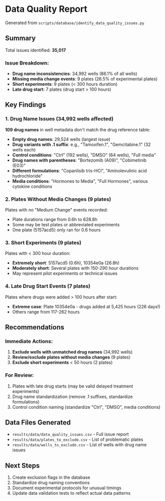 # Data Quality Report

Generated from `scripts/database/identify_data_quality_issues.py`

## Summary

Total issues identified: **35,017**

### Issue Breakdown:
- **Drug name inconsistencies**: 34,992 wells (86.1% of all wells)
- **Missing media change events**: 9 plates (26.5% of experimental plates)
- **Short experiments**: 9 plates (< 300 hours duration)
- **Late drug start**: 7 plates (drug start > 100 hours)

## Key Findings

### 1. Drug Name Issues (34,992 wells affected)

**109 drug names** in well metadata don't match the drug reference table:

- **Empty drug names**: 29,524 wells (largest issue)
- **Drug variants with .1 suffix**: e.g., "Tamoxifen.1", "Gemcitabine.1" (32 wells each)
- **Control conditions**: "Ctrl" (192 wells), "DMSO" (64 wells), "Full media"
- **Drug names with parentheses**: "Bortezomib (A09)", "Cobimetinib (E03)"
- **Different formulations**: "Copanlisib tris-HCl", "Aminolevulinic acid hydrochloride"
- **Media conditions**: "Hormones to Media", "Full Hormones", various cytokine conditions

### 2. Plates Without Media Changes (9 plates)

Plates with no "Medium Change" events recorded:
- Plate durations range from 0.6h to 628.8h
- Some may be test plates or abbreviated experiments
- One plate (5157acd5) only ran for 0.6 hours

### 3. Short Experiments (9 plates)

Plates with < 300 hour duration:
- **Extremely short**: 5157acd5 (0.6h), 10354e0a (26.8h)
- **Moderately short**: Several plates with 150-290 hour durations
- May represent pilot experiments or technical issues

### 4. Late Drug Start Events (7 plates)

Plates where drugs were added > 100 hours after start:
- **Extreme case**: Plate 10354e0a - drugs added at 5,425 hours (226 days!)
- Others range from 117-262 hours

## Recommendations

### Immediate Actions:
1. **Exclude wells with unmatched drug names** (34,992 wells)
2. **Review/exclude plates without media changes** (9 plates)
3. **Exclude short experiments** < 50 hours (2 plates)

### For Review:
1. Plates with late drug starts (may be valid delayed treatment experiments)
2. Drug name standardization (remove .1 suffixes, standardize formulations)
3. Control condition naming (standardize "Ctrl", "DMSO", media conditions)

## Data Files Generated

- `results/data/data_quality_issues.csv` - Full issue report
- `results/data/plates_to_exclude.csv` - List of problematic plates
- `results/data/wells_to_exclude.csv` - List of wells with drug name issues

## Next Steps

1. Create exclusion flags in the database
2. Standardize drug naming conventions
3. Document experimental protocols for unusual timings
4. Update data validation tests to reflect actual data patterns